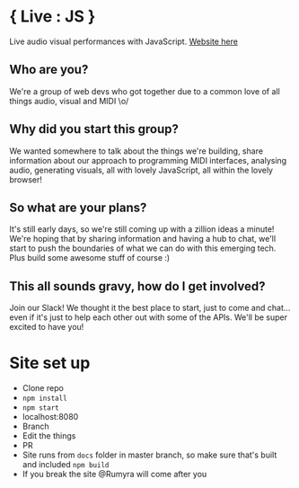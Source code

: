 # { Live : JS }

Live audio visual performances with JavaScript. [Website here](http://livejs.network/)

## Who are you?
We're a group of web devs who got together due to a common love of all things audio, visual and MIDI \o/

## Why did you start this group?
We wanted somewhere to talk about the things we're building, share information about our approach to programming MIDI interfaces, analysing audio, generating visuals, all with lovely JavaScript, all within the lovely browser!

## So what are your plans?
It's still early days, so we're still coming up with a zillion ideas a minute! We're hoping that by sharing information and having a hub to chat, we'll start to push the boundaries of what we can do with this emerging tech. Plus build some awesome stuff of course :)

## This all sounds gravy, how do I get involved?
Join our Slack! We thought it the best place to start, just to come and chat... even if it's just to help each other out with some of the APIs. We'll be super excited to have you!

# Site set up

- Clone repo
- `npm install`
- `npm start`
- localhost:8080
- Branch
- Edit the things
- PR
- Site runs from `docs` folder in master branch, so make sure that's built and included `npm build`
- If you break the site @Rumyra will come after you

